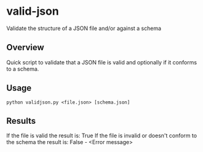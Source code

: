 # valid-json
Validate the structure of a JSON file and/or against a schema

## Overview
Quick script to validate that a JSON file is valid and optionally if it conforms to a schema.

## Usage
```python validjson.py <file.json> [schema.json]```

## Results
If the file is valid the result is: True
If the file is invalid or doesn't conform to the schema the result is: False - \<Error message>
